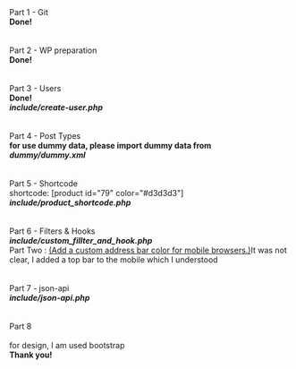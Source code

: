 <div>Part 1 - Git</div>
<div><strong>Done!</strong></div>
<div>&nbsp;</div>
<div>&nbsp;</div>
<div>Part 2 - WP preparation</div>
<div><strong>Done!</strong></div>
<div>&nbsp;</div>
<div>&nbsp;</div>
<div>Part 3 - Users</div>
<div><strong>Done!</strong></div>
<div><strong><em>include/create-user.php</em></strong></div>
<div>&nbsp;</div>
<div>&nbsp;</div>
<div>Part 4 - Post Types</div>
<div><strong>for use dummy data, please import dummy data from&nbsp;</strong></div>
<div><em><strong>dummy/dummy.xml</strong></em></div>
<div>&nbsp;</div>
<div>&nbsp;</div>
<div>Part 5 - Shortcode</div>
<div>shortcode: [product id="79" color="#d3d3d3"]<br /><strong><em>include/product_shortcode.php</em></strong></div>
<div>&nbsp;</div>
<div>&nbsp;</div>
<div>Part 6 - Filters &amp; Hooks</div>
<div><strong><em>include/custom_fillter_and_hook.php</em></strong></div>
<div>Part Two : <span style="text-decoration: underline;">(<span style="font-weight: 400;">Add a custom address bar color for mobile browsers.)</span></span>It was not clear, I added a top bar to the mobile which I understood</div>
<div>&nbsp;</div>
<div>&nbsp;</div>
<div>Part 7 - json-api</div>
<div><strong><em>include/json-api.php</em></strong></div>
<div>&nbsp;</div>
<div>&nbsp;</div>
<div>Part 8<br /><br />for design, I am used bootstrap&nbsp;<br /><strong>Thank you!</strong></div>